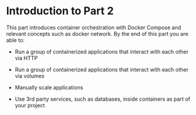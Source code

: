 # Introduction to Part 2

This part introduces container orchestration with Docker Compose and relevant concepts such as docker network. By the end of this part you are able to:

-   Run a group of containerized applications that interact with each other via HTTP

-   Run a group of containerized applications that interact with each other via volumes

-   Manually scale applications

-   Use 3rd party services, such as databases, inside containers as part of your project
